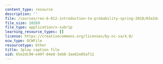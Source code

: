 ```yaml
---
content_type: resource
description: ''
file: /courses/res-6-012-introduction-to-probability-spring-2018/65e2dc90e49f84e83eb03ae62e05af11_Xwd4ABlO0Dc.srt
file_size: 10269
file_type: application/x-subrip
learning_resource_types: []
license: https://creativecommons.org/licenses/by-nc-sa/4.0/
ocw_type: OCWFile
resourcetype: Other
title: 3play caption file
uid: 65e2dc90-e49f-84e8-3eb0-3ae62e05af11
---
```

